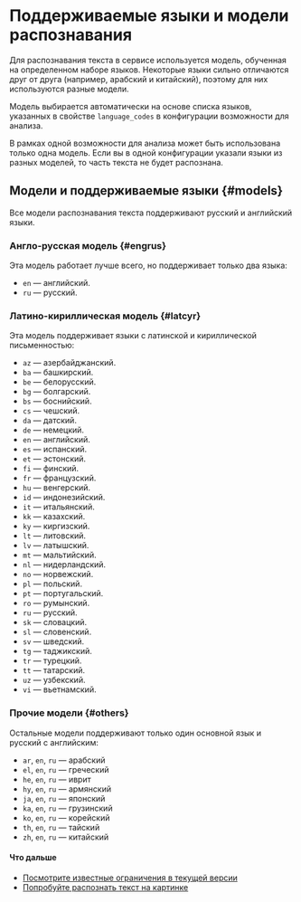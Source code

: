 # Поддерживаемые языки и модели распознавания

Для распознавания текста в сервисе используется модель, обученная на определенном наборе языков. Некоторые языки сильно отличаются друг от друга (например, арабский и китайский), поэтому для них используются разные модели.

Модель выбирается автоматически на основе списка языков, указанных в свойстве `language_codes` в конфигурации возможности для анализа.

В рамках одной возможности для анализа может быть использована только одна модель. Если вы в одной конфигурации указали языки из разных моделей, то часть текста не будет распознана.

## Модели и поддерживаемые языки {#models}

Все модели распознавания текста поддерживают русский и английский языки.

### Англо-русская модель {#engrus}

Эта модель работает лучше всего, но поддерживает только два языка:

* `en` — английский.
* `ru` — русский.

### Латино-кириллическая модель {#latcyr}

Эта модель поддерживает языки с латинской и кириллической письменностью:

* `az` — азербайджанский.
* `ba` — башкирский.
* `be` — белорусский.
* `bg` — болгарский.
* `bs` — боснийский.
* `cs` — чешский.
* `da` — датский.
* `de` — немецкий.
* `en` — английский.
* `es` — испанский.
* `et` — эстонский.
* `fi` — финский.
* `fr` — французский.
* `hu` — венгерский.
* `id` — индонезийский.
* `it` — итальянский.
* `kk` — казахский.
* `ky` — киргизский.
* `lt` — литовский.
* `lv` — латышский.
* `mt` — мальтийский.
* `nl` — нидерландский.
* `no` — норвежский.
* `pl` — польский.
* `pt` — португальский.
* `ro` — румынский.
* `ru` — русский.
* `sk` — словацкий.
* `sl` — словенский.
* `sv` — шведский.
* `tg` — таджикский.
* `tr` — турецкий.
* `tt` — татарский.
* `uz` — узбекский.
* `vi` — вьетнамский.

### Прочие модели {#others}

Остальные модели поддерживают только один основной язык и русский с английским:

* `ar`, `en`, `ru` — арабский
* `el`, `en`, `ru` — греческий
* `he`, `en`, `ru` — иврит
* `hy`, `en`, `ru` — армянский
* `ja`, `en`, `ru` — японский
* `ka`, `en`, `ru` — грузинский
* `ko`, `en`, `ru` — корейский
* `th`, `en`, `ru` — тайский
* `zh`, `en`, `ru` — китайский

#### Что дальше

* [Посмотрите известные ограничения в текущей версии](known-issues.md)
* [Попробуйте распознать текст на картинке](../../operations/ocr/text-detection.md)
